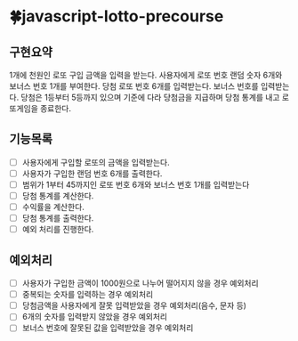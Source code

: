 # 🍀javascript-lotto-precourse

## 구현요약

1개에 천원인 로또 구입 금액을 입력을 받는다. 사용자에게 로또 번호 랜덤 숫자 6개와 보너스 번호 1개를 부여한다.
당첨 로또 번호 6개를 입력받는다. 보너스 번호를 입력받는다.
당첨은 1등부터 5등까지 있으며 기준에 다라 당첨금을 지급하며 당첨 통계를 내고 로또게임을 종료한다.

## 기능목록

- [ ] 사용자에게 구입할 로또의 금액을 입력받는다.
- [ ] 사용자가 구입한 랜덤 번호 6개를 출력한다.
- [ ] 범위가 1부터 45까지인 로또 번호 6개와 보너스 번호 1개를 입력받는다
- [ ] 당첨 통계를 계산한다.
- [ ] 수익률을 계산한다.
- [ ] 당첨 통계를 출력한다.
- [ ] 예외 처리를 진행한다.

## 예외처리

- [ ] 사용자가 구입한 금액이 1000원으로 나누어 떨어지지 않을 경우 예외처리
- [ ] 중복되는 숫자를 입력하는 경우 예외처리
- [ ] 당첨금액을 사용자에게 잘못 입력받았을 경우 예외처리(음수, 문자 등)
- [ ] 6개의 숫자를 입력받지 않았을 경우 예외처리
- [ ] 보너스 번호에 잘못된 값을 입력받았을 경우 예외처리

